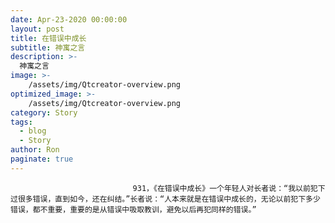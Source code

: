 ```yaml
---
date: Apr-23-2020 00:00:00
layout: post
title: 在错误中成长
subtitle: 神寓之言
description: >-
  神寓之言
image: >-
    /assets/img/Qtcreator-overview.png
optimized_image: >-
    /assets/img/Qtcreator-overview.png
category: Story
tags:
  - blog
  - Story
author: Ron
paginate: true
---
```


							　　931，《在错误中成长》一个年轻人对长者说：“我以前犯下过很多错误，直到如今，还在纠结。”长者说：“人本来就是在错误中成长的，无论以前犯下多少错误，都不重要，重要的是从错误中吸取教训，避免以后再犯同样的错误。”
							
							
						